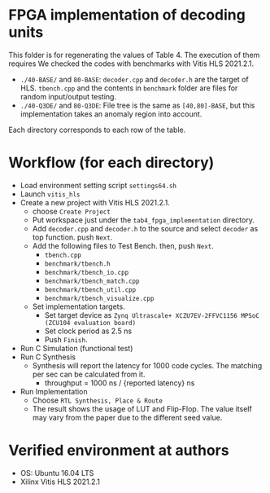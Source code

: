 # FPGA implementation of decoding units

This folder is for regenerating the values of Table 4.
The execution of them requires We checked the codes with benchmarks with Vitis HLS 2021.2.1.

- `./40-BASE/` and `80-BASE`: `decoder.cpp` and `decoder.h` are the target of HLS. `tbench.cpp` and the contents in `benchmark` folder are files for random input/output testing.
- `./40-Q3DE/` and `80-Q3DE`: File tree is the same as `[40,80]-BASE`, but this implementation takes an anomaly region into account.

Each directory corresponds to each row of the table.

# Workflow (for each directory)
- Load environment setting script `settings64.sh`
- Launch `vitis_hls`
- Create a new project with Vitis HLS 2021.2.1.
  - choose `Create Project`
  - Put workspace just under the `tab4_fpga_implementation` directory.
  - Add `decoder.cpp` and `decoder.h` to the source and select `decoder` as top function. push `Next`.
  - Add the following files to Test Bench. then, push `Next`.
    - `tbench.cpp`
    - `benchmark/tbench.h`
    - `benchmark/tbench_io.cpp`
    - `benchmark/tbench_match.cpp`
    - `benchmark/tbench_util.cpp`
    - `benchmark/tbench_visualize.cpp`
  - Set implementation targets.
    - Set target device as `Zynq Ultrascale+ XCZU7EV-2FFVC1156 MPSoC (ZCU104 evaluation board)`
    - Set clock period as 2.5 ns
    - Push `Finish`.
- Run C Simulation (functional test)
- Run C Synthesis
  - Synthesis will report the latency for 1000 code cycles. The matching per sec can be calculated from it.
    - throughput = 1000 ns / {reported latency} ns
- Run Implementation
    - Choose `RTL Synthesis, Place & Route`
    - The result shows the usage of LUT and Flip-Flop. The value itself may vary from the paper due to the different seed value.

# Verified environment at authors

- OS: Ubuntu 16.04 LTS
- Xilinx Vitis HLS 2021.2.1
